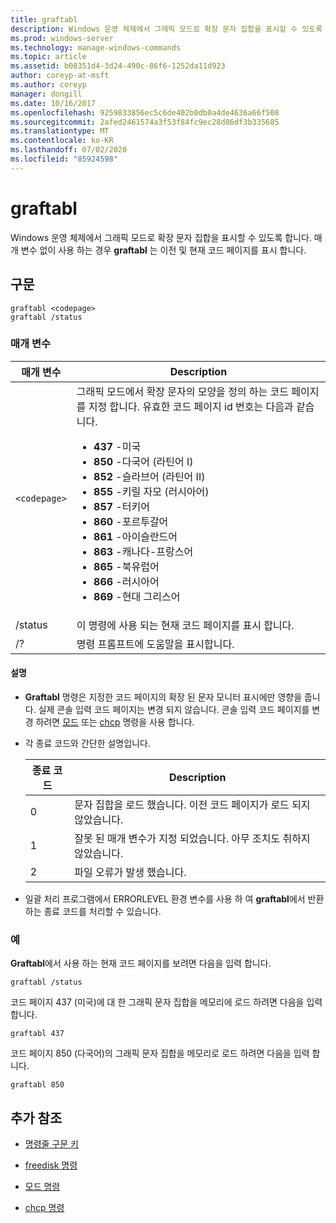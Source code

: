 ```yaml
---
title: graftabl
description: Windows 운영 체제에서 그래픽 모드로 확장 문자 집합을 표시할 수 있도록 하는 graftabl 명령에 대 한 참조 문서입니다.
ms.prod: windows-server
ms.technology: manage-windows-commands
ms.topic: article
ms.assetid: b08351d4-3d24-490c-86f6-1252da11d923
author: coreyp-at-msft
ms.author: coreyp
manager: dongill
ms.date: 10/16/2017
ms.openlocfilehash: 9259833856ec5c6de402b0db0a4de4636a66f508
ms.sourcegitcommit: 2afed2461574a3f53f84fc9ec28d86df3b335685
ms.translationtype: MT
ms.contentlocale: ko-KR
ms.lasthandoff: 07/02/2020
ms.locfileid: "85924598"
---
```

# <a name="graftabl"></a>graftabl

Windows 운영 체제에서 그래픽 모드로 확장 문자 집합을 표시할 수 있도록 합니다. 매개 변수 없이 사용 하는 경우 **graftabl** 는 이전 및 현재 코드 페이지를 표시 합니다.

## <a name="syntax"></a>구문

```
graftabl <codepage>
graftabl /status
```

### <a name="parameters"></a>매개 변수

| 매개 변수 | Description |
| --------- | ----------- |
| `<codepage>` | 그래픽 모드에서 확장 문자의 모양을 정의 하는 코드 페이지를 지정 합니다. 유효한 코드 페이지 id 번호는 다음과 같습니다.<ul><li>**437** -미국</li><li>**850** -다국어 (라틴어 I)</li><li>**852** -슬라브어 (라틴어 II)</li><li>**855** -키릴 자모 (러시아어)</li><li>**857** -터키어</li><li>**860** -포르투갈어</li><li>**861** -아이슬란드어</li><li>**863** -캐나다-프랑스어</li><li>**865** -북유럽어</li><li>**866** -러시아어</li><li>**869** -현대 그리스어</li></ul> |
| /status | 이 명령에 사용 되는 현재 코드 페이지를 표시 합니다. |
| /? | 명령 프롬프트에 도움말을 표시합니다. |

#### <a name="remarks"></a>설명

- **Graftabl** 명령은 지정한 코드 페이지의 확장 된 문자 모니터 표시에만 영향을 줍니다. 실제 콘솔 입력 코드 페이지는 변경 되지 않습니다. 콘솔 입력 코드 페이지를 변경 하려면 [모드](mode.md) 또는 [chcp](chcp.md) 명령을 사용 합니다.

- 각 종료 코드와 간단한 설명입니다.

    | 종료 코드 | Description |
    | --------- | ----------- |
    | 0 | 문자 집합을 로드 했습니다. 이전 코드 페이지가 로드 되지 않았습니다. |
    | 1 | 잘못 된 매개 변수가 지정 되었습니다. 아무 조치도 취하지 않았습니다. |
    | 2 | 파일 오류가 발생 했습니다. |

- 일괄 처리 프로그램에서 ERRORLEVEL 환경 변수를 사용 하 여 **graftabl**에서 반환 하는 종료 코드를 처리할 수 있습니다.

### <a name="examples"></a>예

**Graftabl**에서 사용 하는 현재 코드 페이지를 보려면 다음을 입력 합니다.

```
graftabl /status
```

코드 페이지 437 (미국)에 대 한 그래픽 문자 집합을 메모리에 로드 하려면 다음을 입력 합니다.

```
graftabl 437
```

코드 페이지 850 (다국어)의 그래픽 문자 집합을 메모리로 로드 하려면 다음을 입력 합니다.

```
graftabl 850
```

## <a name="additional-references"></a>추가 참조

- [명령줄 구문 키](command-line-syntax-key.md)

- [freedisk 명령](freedisk.md)

- [모드 명령](mode.md)

- [chcp 명령](chcp.md)
